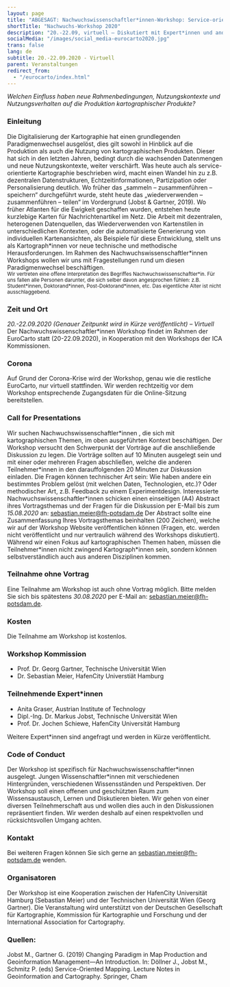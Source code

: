 ```yaml
---
layout: page
title: "ABGESAGT: Nachwuchswissenschaftler*innen-Workshop: Service-orientierte Kartographie"
shortTitle: "Nachwuchs-Workshop 2020"
description: "20.-22.09, virtuell – Diskutiert mit Expert*innen und anderen Nachwuchswissenschaftler*innen eure Forschungsarbeit."
socialMedia: "/images/social_media-eurocarto2020.jpg"
trans: false
lang: de
subtitle: 20.-22.09.2020 - Virtuell
parent: Veranstaltungen
redirect_from:
  - "/eurocarto/index.html"
---
```


*Welchen Einfluss haben neue Rahmenbedingungen, Nutzungskontexte und Nutzungsverhalten auf die Produktion kartographischer Produkte?*

### Einleitung

Die Digitalisierung der Kartographie hat einen grundlegenden Paradigmenwechsel ausgelöst, dies gilt sowohl in Hinblick auf die Produktion als auch die Nutzung von kartographischen Produkten. Dieser hat sich in den letzten Jahren, bedingt durch die wachsenden Datenmengen und neue Nutzungskontexte, weiter verschärft. Was heute auch als service-orientierte Kartographie beschrieben wird, macht einen Wandel hin zu z.B. dezentralen Datenstrukturen, Echtzeitinformationen, Partizipation oder Personalisierung deutlich. Wo früher das „sammeln – zusammenführen – speichern“ durchgeführt wurde, steht heute das „wiederverwenden – zusammenführen – teilen“ im Vordergrund (Jobst & Gartner, 2019). Wo früher Atlanten für die Ewigkeit geschaffen wurden, entstehen heute kurzlebige Karten für Nachrichtenartikel im Netz. Die Arbeit mit dezentralen, heterogenen Datenquellen, das Wiederverwenden von Kartenstilen in unterschiedlichen Kontexten, oder die automatisierte Generierung von individuellen Kartenansichten, als Beispiele für diese Entwicklung, stellt uns als Kartograph\*innen vor neue technische und methodische Herausforderungen. Im Rahmen des Nachwuchswissenschaftler\*innen Workshops wollen wir uns mit Fragestellungen rund um diesen Paradigmenwechsel beschäftigen.
<br /><small>Wir vertreten eine offene Interpretation des Begriffes Nachwuchswissenschaftler\*in. Für uns fallen alle Personen darunter, die sich selber davon angesprochen fühlen: z.B. Student\*innen, Doktorand\*innen, Post-Doktorand\*innen, etc. Das eigentliche Alter ist nicht ausschlaggebend.</small>

### Zeit und Ort
*20.-22.09.2020 (Genauer Zeitpunkt wird in Kürze veröffentlicht) – Virtuell*<br />
Der Nachwuchswissenschaftler*innen Workshop findet im Rahmen der EuroCarto statt (20-22.09.2020), in Kooperation mit den Workshops der ICA Kommissionen.

### Corona
Auf Grund der Corona-Krise wird der Workshop, genau wie die restliche EuroCarto, nur virtuell stattfinden. Wir werden rechtzeitig vor dem Workshop entsprechende Zugangsdaten für die Online-Sitzung bereitstellen.

### Call for Presentations
Wir suchen Nachwuchswissenschaftler\*innen , die sich mit kartographischen Themen, im oben ausgeführten Kontext beschäftigen. Der Workshop versucht den Schwerpunkt der Vorträge auf die anschließende Diskussion zu legen. Die Vorträge sollten auf 10 Minuten ausgelegt sein und mit einer oder mehreren Fragen abschließen, welche die anderen Teilnehmer\*innen in den darauffolgenden 20 Minuten zur Diskussion einladen. Die Fragen können technischer Art sein: Wie haben andere ein bestimmtes Problem gelöst (mit welchen Daten, Technologien, etc.)? Oder methodischer Art, z.B. Feedback zu einem Experimentdesign. Interessierte Nachwuchswissenschaftler\*innen schicken einen einseitigen (A4) Abstract ihres Vortragsthemas und der Fragen für die Diskussion per E-Mail bis zum *15.08.2020* an: [sebastian.meier@fh-potsdam.de](mailto:sebastian.meier@fh-potsdam.de) Der Abstract sollte eine Zusammenfassung Ihres Vortragsthemas beinhalten (200 Zeichen), welche wir auf der Workshop Website veröffentlichen können (Fragen, etc. werden nicht veröffentlicht und nur vertraulich während des Workshops diskutiert). Während wir einen Fokus auf kartographischen Themen haben, müssen die Teilnehmer\*innen nicht zwingend Kartograph*innen sein, sondern können selbstverständlich auch aus anderen Disziplinen kommen.

### Teilnahme ohne Vortrag
Eine Teilnahme am Workshop ist auch ohne Vortrag möglich. Bitte melden Sie sich bis spätestens *30.08.2020* per E-Mail an: [sebastian.meier@fh-potsdam.de](mailto:sebastian.meier@fh-potsdam.de).

### Kosten
Die Teilnahme am Workshop ist kostenlos.

### Workshop Kommission
- Prof. Dr. Georg Gartner, Technische Universität Wien
- Dr. Sebastian Meier, HafenCity Universtiät Hamburg

### Teilnehmende Expert*innen
- Anita Graser, Austrian Institute of Technology
- Dipl.-Ing. Dr. Markus Jobst, Technische Universität Wien
- Prof. Dr. Jochen Schiewe, HafenCity Universität Hamburg

Weitere Expert\*innen sind angefragt und werden in Kürze veröffentlicht.

### Code of Conduct
Der Workshop ist spezifisch für Nachwuchswissenschaftler\*innen ausgelegt. Jungen Wissenschaftler\*innen mit verschiedenen Hintergründen, verschiedenen Wissensständen und Perspektiven. Der Workshop soll einen offenen und geschützten Raum zum Wissensaustausch, Lernen und Diskutieren bieten. Wir gehen von einer diversen Teilnehmerschaft aus und wollen dies auch in den Diskussionen repräsentiert finden. Wir werden deshalb auf einen respektvollen und rücksichtsvollen Umgang achten.

### Kontakt
Bei weiteren Fragen können Sie sich gerne an [sebastian.meier@fh-potsdam.de](mailto:sebastian.meier@fh-potsdam.de) wenden.

### Organisatoren
Der Workshop ist eine Kooperation zwischen der HafenCity Universität Hamburg (Sebastian Meier) und der Technischen Universität Wien (Georg Gartner). Die Veranstaltung wird unterstützt von der Deutschen Gesellschaft für Kartographie, Kommission für Kartographie und Forschung und der International Association for Cartography.

### Quellen:
Jobst M., Gartner G. (2019) Changing Paradigm in Map Production and Geoinformation Management—An Introduction. In: Döllner J., Jobst M., Schmitz P. (eds) Service-Oriented Mapping. Lecture Notes in Geoinformation and Cartography. Springer, Cham

